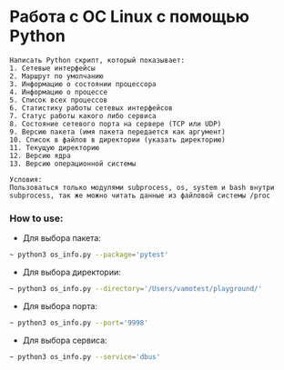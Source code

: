 # Работа с ОС Linux с помощью Python 

```
Написать Python скрипт, который показывает:
1. Сетевые интерфейсы
2. Маршрут по умолчанию
3. Информацию о состоянии процессора
4. Информацию о процессе
5. Список всех процессов
6. Статистику работы сетевых интерфейсов
7. Статус работы какого либо сервиса
8. Состояние сетевого порта на сервере (TCP или UDP)
9. Версию пакета (имя пакета передается как аргумент)
10. Список в файлов в директории (указать директорию)
11. Текущую директорию
12. Версию ядра
13. Версию операционной системы

Условия:
Пользоваться только модулями subprocess, os, system и bash внутри subprocess, так же можно читать данные из файловой системы /proc
```

### How to use:
* Для выбора пакета:
```sh
~ python3 os_info.py --package='pytest'
```
* Для выбора директории:
```sh
~ python3 os_info.py --directory='/Users/vamotest/playground/'
```
* Для выбора порта:
```sh
~ python3 os_info.py --port='9998'
```
* Для выбора сервиса:
```sh
~ python3 os_info.py --service='dbus'
```